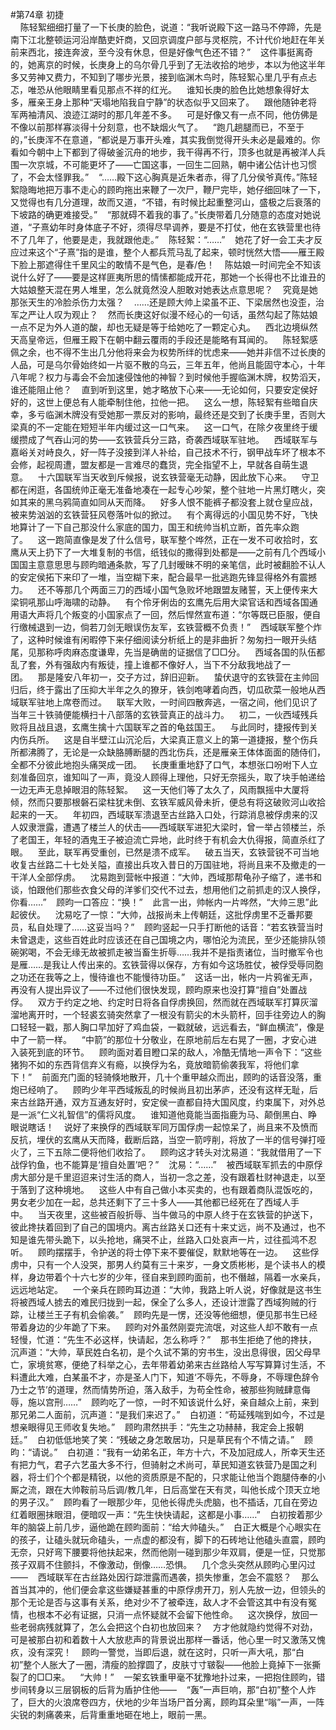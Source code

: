 #第74章 初捷<br />    陈轻絮细细打量了一下长庚的脸色，说道：“我听说殿下这一路马不停蹄，先是南下江北整顿运河沿岸酷吏奸商，又回京调度户部与灵枢院，不计代价地赶在年关前来西北，接连奔波，至今没有休息，但是好像气色还不错？”    这件事挺离奇的，她离京的时候，长庚身上的乌尔骨几乎到了无法收拾的地步，本以为他这半年多又劳神又费力，不知到了哪步光景，接到临渊木鸟时，陈轻絮心里几乎有点忐忑，唯恐从他眼睛里看见那点不祥的红光。    谁知长庚的脸色比她想象得好太多，雁亲王身上那种“天塌地陷我自宁静”的状态似乎又回来了。    跟他随钟老将军两袖清风、浪迹江湖时的那几年差不多。    可是好像又有一点不同，他仿佛是不像以前那样寡淡得十分刻意，也不缺烟火气了。    “跑几趟腿而已，不至于的，”长庚浑不在意道，“都说是万事开头难，其实我倒觉得开头未必是最难的。你看如今朝中上下都到了得破釜沉舟的地步，我干得再不行，顶多也就是再被洋人兵围一次京城，不可能更坏了——亡国这事，一回生二回熟，朝中诸公估计也习惯了，不会太怪罪我。”    “……殿下这心胸真是近朱者赤，得了几分侯爷真传。”陈轻絮隐晦地把万事不走心的顾昀拖出来鞭了一次尸，鞭尸完毕，她仔细回味了一下，又觉得也有几分道理，故而又道，“不错，有时候比起重整河山，盛极之后衰落的下坡路的确更难接受。”    “那就碍不着我的事了。”长庚带着几分随意的态度对她说道，“子熹幼年时身体底子不好，须得尽早调养，要是不打仗，他在玄铁营里也待不了几年了，他要是走，我就跟他走。”    陈轻絮：“……”    她花了好一会工夫才反应过来这个“子熹”指的是谁，整个人都兵荒马乱了起来，顿时恍然大悟——雁王殿下脸上那遮得住千里风尘的敢情不是气色，是春/色！    陈姑娘一时间完全不知该说什么好了——要是这样匪夷所思的情愫都能成开花，那她一个长得也不比谁丑的大姑娘整天混在男人堆里，怎么就竟然没人胆敢对她表达点意思呢？    究竟是她那张天生的冷脸杀伤力太强？    ……还是顾大帅上梁虽不正、下梁居然也没歪，治军之严让人叹为观止？    然而长庚这好似漫不经心的一句话，虽然勾起了陈姑娘一点不足为外人道的酸，却也无疑是等于给她吃了一颗定心丸。    西北边境纵然天高皇帝远，但雁王殿下在朝中翻云覆雨的手段还是能略有耳闻的。    陈轻絮感佩之余，也不得不生出几分他将来会为权势所绊的忧虑来——她并非信不过长庚的人品，可是乌尔骨始终如一片驱不散的乌云，三年五年，他尚且能固守本心，十年八年呢？权力与毒会不会加速侵蚀他的神智？到时候他手握临渊木牌，权势滔天，谁还能阻止他？    直到听到这里，她才略放下心来——无论如何，只要安定侯好好的，这世上便总有人能牵制住他，拉他一把。    这么一想，陈轻絮有些暗自庆幸，多亏临渊木牌没有受她那一票反对的影响，最终还是交到了长庚手里，否则大梁真的不一定能在短短半年内缓过这一口气来。    这一口气，在除夕夜里终于缓缓攒成了气吞山河的势——玄铁营兵分三路，奇袭西域联军驻地。    西域联军与嘉峪关对峙良久，好一阵子没接到洋人补给，自己技术不行，钢甲战车坏了根本不会修，起视周遭，盟友都是一言难尽的蠢货，完全指望不上，早就各自萌生退意。    十六国联军当天收到斥候报，说玄铁营毫无动静，因此放下心来。    守卫都在闲逛，各国统帅正毫无准备地凑在一起专心吵架，整个驻地一片黑灯瞎火，突如其来的黑乌鸦简直如同从天而降。    好多人恨不能裤子都没套上就仓皇应战，被来势汹汹的玄铁营狂风卷落叶似的掀过。    有个离得远的小国见势不好，飞快地算计了一下自己那没什么家底的国力，国王和统帅当机立断，首先率众跑了。    这一跑简直像是发了什么信号，联军整个哗然，正在一发不可收拾时，玄鹰从天上扔下了一大堆复制的书信，纸钱似的撒得到处都是——之前有几个西域小国国主意意思思与顾昀暗通条款，写了几封暧昧不明的亲笔信，此时被翻脸不认人的安定侯拓下来印了一堆，当空糊下来，配合最早一批逃跑先锋显得格外有震撼力。    还不等那几个两面三刀的西域小国气急败坏地跟盟友赌誓，天上便传来大梁铜吼那山呼海啸的动静。    有个伶牙俐齿的玄鹰先后用大梁官话和西域各国通用语大声将几个叛变的小国家点了一回，然后悍然宣布道：“尔等既已臣服，便自行缴械退到一边，倘若刀剑无眼误伤友军，玄铁营概不负责！”    西域联军整个炸了，这种时候谁有闲暇停下来仔细阅读分析纸上的是非曲折？匆匆扫一眼开头结尾，见那称呼肉麻态度谦卑，先当是确凿的证据信了□□分。    西域各国的队伍都乱了套，外有强敌内有叛徒，撞上谁都不像好人，当下不分敌我地战了一团。    那是隆安八年初一，交子方过，辞旧迎新。    蛰伏退守的玄铁营在主帅回归后，终于露出了压抑大半年之久的獠牙，铁剑咆哮着向西，切瓜砍菜一般地从西域联军驻地上席卷而过。    联军大败，一时间四散奔逃，一宿之间，他们见识了当年三十铁骑便能横扫十八部落的玄铁营真正的战斗力。    初二，一伙西域残兵败将且战且退，玄鹰生擒十六国联军之首的龟兹国王。    与此同时，捷报传到关内伤兵所。    这是自半壁江山沉沦后，大梁真正意义上的第一道捷报，整个伤兵所都沸腾了，无论是一众缺胳膊断腿的西北伤兵，还是雁亲王体体面面的随侍们，全都不分彼此地抱头痛哭成一团。    长庚重重地舒了口气，本想张口吩咐下人立刻准备回京，谁知叫了一声，竟没人顾得上理他，只好无奈摇头，取了块手帕递给一边无声无息掉眼泪的陈轻絮。    这一天他们等了太久了，风雨飘摇中大厦将倾，然而只要那根磐石梁柱犹未倒、玄铁军威风骨未折，便总有将这破败河山收拾起来的一天。    年初四，西域联军溃退至古丝路入口处，行踪消息被俘虏来的汉人奴隶泄露，遭遇了楼兰人的伏击——西域联军进犯大梁时，曾一举占领楼兰，杀了老国王，年轻的酒鬼王子被迫流亡异地，此时终于有机会大仇得报，简直杀红了眼。    至此，联军再受重创，已然是溃不成军。    破五当天，玄铁营锐不可当地收复古丝路二十七处关隘，直接出兵攻入昔日的万国驻地，将尚且来不及撤走的一干洋人全部俘虏。    沈易跑到营帐中报道：“大帅，西域那帮龟孙子缩了，递书和谈，怕跟他们那些衣食父母的洋爹们交代不过去，想用他们之前抓走的汉人换俘，你看……”    顾昀一口答应：“换！”    此言一出，帅帐内一片哗然，“大帅三思”此起彼伏。    沈易吃了一惊：“大帅，战报尚未上传朝廷，这批俘虏里不乏番邦要员，私自处理了……这妥当吗？”    顾昀竖起一只手打断他的话音：“若玄铁营当时未曾退走，这些百姓此时应该还在自己国境之内，哪怕沦为流民，至少还能排队领碗粥喝，不会无缘无故被抓走被当畜生折辱……我并不是指责诸位，当时撤军令也是雁……是我让人传出来的。玄铁营得以保存，方有如今这场胜仗，被俘受辱同胞之功还在我等之上，慢待谁也不能慢待功臣。”    这话一出，帐内一片鸦雀无声，再没有人提出异议了——不过他们很快发现，顾昀原来也没打算“擅自”处置战俘。    双方于约定之地、约定时日将各自俘虏换回，然而就在西域联军打算灰溜溜地离开时，一个轻裘玄骑突然拿了一根没有箭尖的木头箭杆，回手往旁边人的胸口轻轻一戳，那人胸口早加好了鸡血袋，一戳就破，远远看去，“鲜血横流”，像是中了一箭一样。    “中箭”的那位十分敬业，在原地前后左右晃了一圈，才安心进入装死到底的环节。    顾昀面对着目瞪口呆的敌人，冷酷无情地一声令下：“这些猪狗不如的东西背信弃义有瘾，以换俘为名，竟放暗箭偷袭我军，将他们拿下！”    前面充门面的轻骑倏地散开，几十个重甲越众而出，顾昀的话音没落，重炮已经响了。    顾昀少年平西域叛乱的时候尚且初出茅庐，还没有这样无耻，后来古丝路开通，双方互通友好时，安定侯一直都自持大国风度，约束属下，对外总是一派“仁义礼智信”的儒将风度。    谁知道他竟能当面指鹿为马、颠倒黑白、睁眼说瞎话！    说好了来换俘的西域联军同万国俘虏一起惊呆了，尚且来不及愤而反抗，埋伏的玄鹰从天而降，截断后路，当空一箭哼削，将放了一半的信号弹打哑火了，三下五除二便将他们收拾了。    顾昀这才转头对沈易道：“我就借用了一下战俘钓鱼，也不能算是‘擅自处置’吧？”    沈易：“……”    被西域联军抓去的中原俘虏大部分是千里迢迢来讨生活的商人，当初一念之差，没有跟着杜财神退走，以至于落到了这种境地。    这些人中有自己做小本买卖的，也有跟着商队混饭吃的，男女老少加在一起，总共还剩下了三十多人——其他都已经死在了西域人手中。    当天夜里，这些被百般折辱、当牛做马的中原人终于在玄铁营的护送下，彼此搀扶着回到了自己的国境内。离古丝路关口还有十来丈远，尚不及通过，也不知是谁先带头跪下，以头抢地，痛哭不止，丝路入口处哀声一片，过往孤鸿不忍听。    顾昀摆摆手，令护送的将士停下来不要催促，默默地等在一边。    这些俘虏中，只有一个人没哭，那男人约莫有三十来岁，一身文质彬彬，是个读书人的模样，身边带着个十六七岁的少年，径自来到顾昀面前，也不僭越，隔着一水亲兵，远远地站定。    一个亲兵在顾昀耳边道：“大帅，我路上听人说，好像就是这书生将被西域人掳去的难民归拢到一起，保全了么多人，还设计泄露了西域狗贼的行踪，让楼兰王子有机会偷袭。”    顾昀先是一愣，还没等他细想，便见那书生已经带着身边的少年跪了下来。    顾昀对外虽然刚耍完流氓，对这些人却不敢有一点轻慢，忙道：“先生不必这样，快请起，怎么称呼？”    那书生拒绝了他的搀扶，沉声道：“大帅，草民姓白名初，是个久试不第的穷书生，没出息得很，因父母早亡，家境贫寒，便绝了科举之心，去年带着幼弟来古丝路给人写写算算讨生活，不料遭此大难，白某虽不才，亦是圣人门下，知道‘不辱先，不辱身，不辱理色辞令乃士之节’的道理，然而情势所迫，落入敌手，为苟全性命，被那些狗贼肆意侮辱，施以宫刑……”    顾昀吃了一惊，一时不知该说什么好，亲自越众上前，来到那兄弟二人面前，沉声道：“是我们来迟了。”    白初道：“苟延残喘到如今，不过是想亲眼得见王师收复失地。”    顾昀肃然拱手：“先生之功赫赫，我定会上报朝廷。”    白初低低地笑了笑：“残破之身怎敢居功，只是草民有个不情之请。”    顾昀：“请说。”    白初道：“我有一幼弟名正，年方十六，不及加冠成人，所幸天生还有把力气，君子六艺虽大多不行，但骑射之术尚可，草民知道玄铁营乃是国之利器，将士们个个都是精锐，以他的资质原是不配的，只求能让他当个跑腿侍奉的小厮之流，跟在大帅鞍前马后调/教几年，日后高堂在天有灵，叫他长成个顶天立地的男子汉。”    顾昀看了一眼那少年，见他长得虎头虎脑，也不插话，兀自在旁边红着眼圈抹眼泪，便暗叹一声：“先生快快请起，这都是小事……”    白初按着那少年的脑袋上前几步，逼他跪在顾昀面前：“给大帅磕头。”    白正大概是个心眼实在的孩子，让磕头就玩命磕头，一点虚的都没有，脚下的石砖地让他磕头直震，顾昀无奈，只好弯下腰要将他扶起来，然而他刚一碰到那少年双肩，便是一怔，只觉那孩子双肩不住颤抖，不像激动，倒像……恐惧。    几个念头突然从顾昀心里闪过——    西域联军在古丝路处因行踪泄露而遇袭，损失惨重，怎会不震怒？    那么首当其冲的，他们便会拿这些嫌疑甚重的中原俘虏开刀，别人先放一边，但领头的那个无论是否与这事有关系，绝对少不了被牵连，敌人才不会管这其中有没有冤情，也根本不必有证据，只消一点怀疑就不会留下他性命。    这次换俘，放回一些老弱病残就算了，怎么会把这个白初也放回来？    方才他就隐约觉得不对劲，可是被那白初和着数十人大放悲声的背景说出那样一番话，他心里一时又激荡又愧疚，没有深究！    顾昀一警觉，当即后退，就在这时，只听一声大吼，那“白初”整个人胀大了一圈，清瘦的脸撑圆了，皮肤寸寸皲裂——他脸上竟掉下一张撕裂了的□□来。    “大帅！”    一架玄铁重甲毫不犹豫地扑过来，一把抱住顾昀，错步间转身以三层钢板的后背为盾护住他——    “轰”一声巨响，那“白初”整个人炸了，巨大的火浪席卷四方，伏地的少年当场尸首分离，顾昀耳朵里“嗡”一声，一阵尖锐的刺痛袭来，后背重重地砸在地上，眼前一黑。